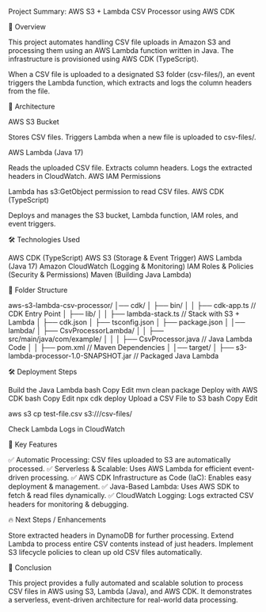 Project Summary: AWS S3 + Lambda CSV Processor using AWS CDK

📌 Overview

This project automates handling CSV file uploads in Amazon S3 and processing them using an AWS Lambda function written in Java. The infrastructure is provisioned using AWS CDK (TypeScript).

When a CSV file is uploaded to a designated S3 folder (csv-files/), an event triggers the Lambda function, which extracts and logs the column headers from the file.

🚀 Architecture

AWS S3 Bucket

Stores CSV files.
Triggers Lambda when a new file is uploaded to csv-files/.

AWS Lambda (Java 17)

Reads the uploaded CSV file.
Extracts column headers.
Logs the extracted headers in CloudWatch.
AWS IAM Permissions

Lambda has s3:GetObject permission to read CSV files.
AWS CDK (TypeScript)

Deploys and manages the S3 bucket, Lambda function, IAM roles, and event triggers.

🛠️ Technologies Used

AWS CDK (TypeScript)
AWS S3 (Storage & Event Trigger)
AWS Lambda (Java 17)
Amazon CloudWatch (Logging & Monitoring)
IAM Roles & Policies (Security & Permissions)
Maven (Building Java Lambda)


📂 Folder Structure

aws-s3-lambda-csv-processor/
│── cdk/
│   ├── bin/
│   │    ├── cdk-app.ts  // CDK Entry Point
│   ├── lib/
│   │    ├── lambda-stack.ts  // Stack with S3 + Lambda
│   ├── cdk.json
│   ├── tsconfig.json
│   ├── package.json
│
│── lambda/
│   ├── CsvProcessorLambda/
│   │   ├── src/main/java/com/example/
│   │   │   ├── CsvProcessor.java  // Java Lambda Code
│   │   ├── pom.xml  // Maven Dependencies
│
│── target/
│   ├── s3-lambda-processor-1.0-SNAPSHOT.jar  // Packaged Java Lambda


🛠️ Deployment Steps

Build the Java Lambda
bash
Copy
Edit
mvn clean package
Deploy with AWS CDK
bash
Copy
Edit
npx cdk deploy
Upload a CSV File to S3
bash
Copy
Edit

aws s3 cp test-file.csv s3://<your-bucket-name>/csv-files/

Check Lambda Logs in CloudWatch

📌 Key Features

✅ Automatic Processing: CSV files uploaded to S3 are automatically processed.
✅ Serverless & Scalable: Uses AWS Lambda for efficient event-driven processing.
✅ AWS CDK Infrastructure as Code (IaC): Enables easy deployment & management.
✅ Java-Based Lambda: Uses AWS SDK to fetch & read files dynamically.
✅ CloudWatch Logging: Logs extracted CSV headers for monitoring & debugging.

🔥 Next Steps / Enhancements

Store extracted headers in DynamoDB for further processing.
Extend Lambda to process entire CSV contents instead of just headers.
Implement S3 lifecycle policies to clean up old CSV files automatically.

🎯 Conclusion

This project provides a fully automated and scalable solution to process CSV files in AWS using S3, Lambda (Java), and AWS CDK. 
It demonstrates a serverless, event-driven architecture for real-world data processing.
